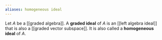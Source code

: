 ```yaml
---
aliases: homogeneous ideal
---
```

Let $A$ be a [[graded algebra]]. A **graded ideal** of $A$ is an [[left algebra ideal]] that is also a [[graded vector subspace]]. It is also called a **homogeneous ideal** of $A$. 